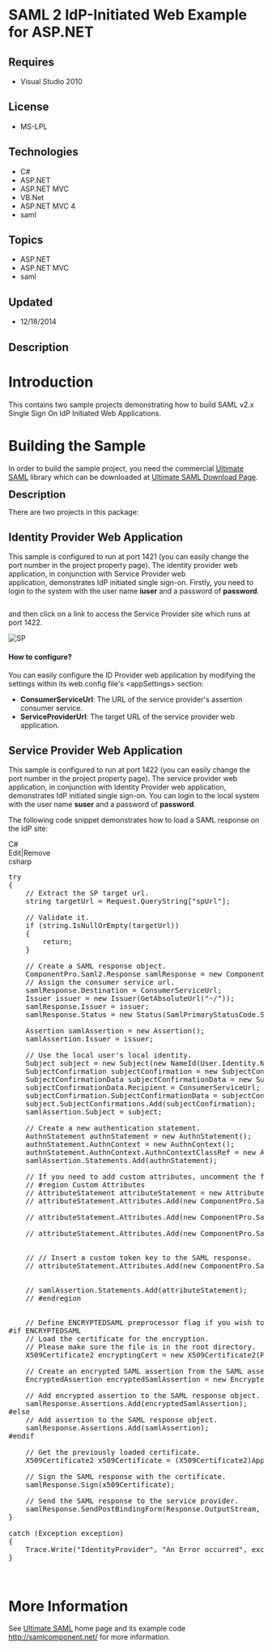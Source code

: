 # SAML 2 IdP-Initiated Web Example for ASP.NET
## Requires
- Visual Studio 2010
## License
- MS-LPL
## Technologies
- C#
- ASP.NET
- ASP.NET MVC
- VB.Net
- ASP.NET MVC 4
- saml
## Topics
- ASP.NET
- ASP.NET MVC
- saml
## Updated
- 12/18/2014
## Description

<h1>Introduction</h1>
<p>This contains two sample projects demonstrating how to build SAML v2.x Single Sign On IdP Initiated Web Applications.</p>
<h1><span>Building the Sample</span></h1>
<p>In order to build the sample project, you need the commercial <a href="http://www.componentpro.com/saml.net/" target="_blank">
Ultimate SAML</a> library which can be downloaded at <a href="http://www.componentpro.com/download/?name=UltimateSaml">
Ultimate SAML Download Page</a>.<em><em><br>
</em></em></p>
<p><span style="font-size:20px; font-weight:bold">Description</span></p>
<p>There are two projects in this package:&nbsp;</p>
<h2>Identity Provider Web Application</h2>
<p>This sample is configured to run at port 1421 (you can easily change the port number in the project property page). The identity provider web application, in conjunction with Service Provider web application,&nbsp;demonstrates IdP initiated single sign-on.&nbsp;Firstly,
 you need to login to the system with&nbsp;the user name&nbsp;<strong>iuser</strong> and a password of
<strong>password</strong>.</p>
<p><img src="http://www.componentpro.com/doc/saml/img/IdpInitiated.png" border="0" alt=""></p>
<p>and then click on a link to access the Service Provider site which runs at port 1422.</p>
<p><img src="http://www.componentpro.com/doc/saml/img/IdpInitiatedRedirected.png" border="0" alt="SP"></p>
<h4>How to&nbsp;configure?</h4>
<p>You can easily configure the ID Provider web application by modifying the settings within its web.config file's &lt;appSettings&gt; section:</p>
<ul>
<li><strong>ConsumerServiceUrl</strong>: The URL of the service provider's assertion consumer service.
</li><li><strong>ServiceProviderUrl</strong>: The target URL of the service provider web application.
</li></ul>
<h2>Service&nbsp;Provider Web Application</h2>
<p>This sample is configured to run at port 1422 (you can easily change the port number in the project property page). The&nbsp;service provider web application, in conjunction with&nbsp;Identity Provider&nbsp;web application, demonstrates IdP initiated single
 sign-on. You can login to the local system with the user name&nbsp;<strong>suser</strong> and a password of
<strong>password</strong>.</p>
<p>The following code snippet demonstrates how to load a SAML response on the IdP site:</p>
<div class="scriptcode">
<div class="pluginEditHolder" pluginCommand="mceScriptCode">
<div class="title"><span>C#</span></div>
<div class="pluginLinkHolder"><span class="pluginEditHolderLink">Edit</span>|<span class="pluginRemoveHolderLink">Remove</span></div>
<span class="hidden">csharp</span>

<div class="preview">
<pre class="csharp"><span class="cs__keyword">try</span>&nbsp;
{&nbsp;
&nbsp;&nbsp;&nbsp;&nbsp;<span class="cs__com">//&nbsp;Extract&nbsp;the&nbsp;SP&nbsp;target&nbsp;url.</span>&nbsp;
&nbsp;&nbsp;&nbsp;&nbsp;<span class="cs__keyword">string</span>&nbsp;targetUrl&nbsp;=&nbsp;Request.QueryString[<span class="cs__string">&quot;spUrl&quot;</span>];&nbsp;
&nbsp;
&nbsp;&nbsp;&nbsp;&nbsp;<span class="cs__com">//&nbsp;Validate&nbsp;it.</span>&nbsp;
&nbsp;&nbsp;&nbsp;&nbsp;<span class="cs__keyword">if</span>&nbsp;(<span class="cs__keyword">string</span>.IsNullOrEmpty(targetUrl))&nbsp;
&nbsp;&nbsp;&nbsp;&nbsp;{&nbsp;
&nbsp;&nbsp;&nbsp;&nbsp;&nbsp;&nbsp;&nbsp;&nbsp;<span class="cs__keyword">return</span>;&nbsp;
&nbsp;&nbsp;&nbsp;&nbsp;}&nbsp;
&nbsp;
&nbsp;&nbsp;&nbsp;&nbsp;<span class="cs__com">//&nbsp;Create&nbsp;a&nbsp;SAML&nbsp;response&nbsp;object.</span>&nbsp;
&nbsp;&nbsp;&nbsp;&nbsp;ComponentPro.Saml2.Response&nbsp;samlResponse&nbsp;=&nbsp;<span class="cs__keyword">new</span>&nbsp;ComponentPro.Saml2.Response();&nbsp;
&nbsp;&nbsp;&nbsp;&nbsp;<span class="cs__com">//&nbsp;Assign&nbsp;the&nbsp;consumer&nbsp;service&nbsp;url.</span>&nbsp;
&nbsp;&nbsp;&nbsp;&nbsp;samlResponse.Destination&nbsp;=&nbsp;ConsumerServiceUrl;&nbsp;
&nbsp;&nbsp;&nbsp;&nbsp;Issuer&nbsp;issuer&nbsp;=&nbsp;<span class="cs__keyword">new</span>&nbsp;Issuer(GetAbsoluteUrl(<span class="cs__string">&quot;~/&quot;</span>));&nbsp;
&nbsp;&nbsp;&nbsp;&nbsp;samlResponse.Issuer&nbsp;=&nbsp;issuer;&nbsp;
&nbsp;&nbsp;&nbsp;&nbsp;samlResponse.Status&nbsp;=&nbsp;<span class="cs__keyword">new</span>&nbsp;Status(SamlPrimaryStatusCode.Success,&nbsp;<span class="cs__keyword">null</span>);&nbsp;
&nbsp;
&nbsp;&nbsp;&nbsp;&nbsp;Assertion&nbsp;samlAssertion&nbsp;=&nbsp;<span class="cs__keyword">new</span>&nbsp;Assertion();&nbsp;
&nbsp;&nbsp;&nbsp;&nbsp;samlAssertion.Issuer&nbsp;=&nbsp;issuer;&nbsp;
&nbsp;
&nbsp;&nbsp;&nbsp;&nbsp;<span class="cs__com">//&nbsp;Use&nbsp;the&nbsp;local&nbsp;user's&nbsp;local&nbsp;identity.</span>&nbsp;
&nbsp;&nbsp;&nbsp;&nbsp;Subject&nbsp;subject&nbsp;=&nbsp;<span class="cs__keyword">new</span>&nbsp;Subject(<span class="cs__keyword">new</span>&nbsp;NameId(User.Identity.Name));&nbsp;
&nbsp;&nbsp;&nbsp;&nbsp;SubjectConfirmation&nbsp;subjectConfirmation&nbsp;=&nbsp;<span class="cs__keyword">new</span>&nbsp;SubjectConfirmation(SamlSubjectConfirmationMethod.Bearer);&nbsp;
&nbsp;&nbsp;&nbsp;&nbsp;SubjectConfirmationData&nbsp;subjectConfirmationData&nbsp;=&nbsp;<span class="cs__keyword">new</span>&nbsp;SubjectConfirmationData();&nbsp;
&nbsp;&nbsp;&nbsp;&nbsp;subjectConfirmationData.Recipient&nbsp;=&nbsp;ConsumerServiceUrl;&nbsp;
&nbsp;&nbsp;&nbsp;&nbsp;subjectConfirmation.SubjectConfirmationData&nbsp;=&nbsp;subjectConfirmationData;&nbsp;
&nbsp;&nbsp;&nbsp;&nbsp;subject.SubjectConfirmations.Add(subjectConfirmation);&nbsp;
&nbsp;&nbsp;&nbsp;&nbsp;samlAssertion.Subject&nbsp;=&nbsp;subject;&nbsp;
&nbsp;
&nbsp;&nbsp;&nbsp;&nbsp;<span class="cs__com">//&nbsp;Create&nbsp;a&nbsp;new&nbsp;authentication&nbsp;statement.</span>&nbsp;
&nbsp;&nbsp;&nbsp;&nbsp;AuthnStatement&nbsp;authnStatement&nbsp;=&nbsp;<span class="cs__keyword">new</span>&nbsp;AuthnStatement();&nbsp;
&nbsp;&nbsp;&nbsp;&nbsp;authnStatement.AuthnContext&nbsp;=&nbsp;<span class="cs__keyword">new</span>&nbsp;AuthnContext();&nbsp;
&nbsp;&nbsp;&nbsp;&nbsp;authnStatement.AuthnContext.AuthnContextClassRef&nbsp;=&nbsp;<span class="cs__keyword">new</span>&nbsp;AuthnContextClassRef(SamlAuthenticateContext.Password);&nbsp;
&nbsp;&nbsp;&nbsp;&nbsp;samlAssertion.Statements.Add(authnStatement);&nbsp;
&nbsp;
&nbsp;&nbsp;&nbsp;&nbsp;<span class="cs__com">//&nbsp;If&nbsp;you&nbsp;need&nbsp;to&nbsp;add&nbsp;custom&nbsp;attributes,&nbsp;uncomment&nbsp;the&nbsp;following&nbsp;code</span>&nbsp;
&nbsp;&nbsp;&nbsp;&nbsp;<span class="cs__com">//&nbsp;#region&nbsp;Custom&nbsp;Attributes</span>&nbsp;
&nbsp;&nbsp;&nbsp;&nbsp;<span class="cs__com">//&nbsp;AttributeStatement&nbsp;attributeStatement&nbsp;=&nbsp;new&nbsp;AttributeStatement();</span>&nbsp;
&nbsp;&nbsp;&nbsp;&nbsp;<span class="cs__com">//&nbsp;attributeStatement.Attributes.Add(new&nbsp;ComponentPro.Saml2.Attribute(&quot;email&quot;,&nbsp;SamlAttributeNameFormat.Basic,&nbsp;null,</span>&nbsp;
&nbsp;&nbsp;&nbsp;&nbsp;&nbsp;&nbsp;&nbsp;&nbsp;&nbsp;&nbsp;&nbsp;&nbsp;&nbsp;&nbsp;&nbsp;&nbsp;&nbsp;&nbsp;&nbsp;&nbsp;&nbsp;&nbsp;&nbsp;&nbsp;&nbsp;&nbsp;&nbsp;&nbsp;&nbsp;&nbsp;&nbsp;&nbsp;&nbsp;&nbsp;&nbsp;&nbsp;&nbsp;&nbsp;&nbsp;&nbsp;&nbsp;&nbsp;&nbsp;&nbsp;&nbsp;&nbsp;&nbsp;&nbsp;&nbsp;&nbsp;&nbsp;&nbsp;&nbsp;&nbsp;&nbsp;&nbsp;&nbsp;&nbsp;&nbsp;&nbsp;&nbsp;&nbsp;&nbsp;&nbsp;&nbsp;&nbsp;&nbsp;&nbsp;&nbsp;&nbsp;&nbsp;&nbsp;&nbsp;&nbsp;&nbsp;&nbsp;&nbsp;&nbsp;&nbsp;&nbsp;&nbsp;<span class="cs__com">//&nbsp;&quot;john@test.com&quot;));</span>&nbsp;
&nbsp;&nbsp;&nbsp;&nbsp;<span class="cs__com">//&nbsp;attributeStatement.Attributes.Add(new&nbsp;ComponentPro.Saml2.Attribute(&quot;FirstName&quot;,&nbsp;SamlAttributeNameFormat.Basic,&nbsp;null,</span>&nbsp;
&nbsp;&nbsp;&nbsp;&nbsp;&nbsp;&nbsp;&nbsp;&nbsp;&nbsp;&nbsp;&nbsp;&nbsp;&nbsp;&nbsp;&nbsp;&nbsp;&nbsp;&nbsp;&nbsp;&nbsp;&nbsp;&nbsp;&nbsp;&nbsp;&nbsp;&nbsp;&nbsp;&nbsp;&nbsp;&nbsp;&nbsp;&nbsp;&nbsp;&nbsp;&nbsp;&nbsp;&nbsp;&nbsp;&nbsp;&nbsp;&nbsp;&nbsp;&nbsp;&nbsp;&nbsp;&nbsp;&nbsp;&nbsp;&nbsp;&nbsp;&nbsp;&nbsp;&nbsp;&nbsp;&nbsp;&nbsp;&nbsp;&nbsp;&nbsp;&nbsp;&nbsp;&nbsp;&nbsp;&nbsp;&nbsp;&nbsp;&nbsp;&nbsp;&nbsp;&nbsp;&nbsp;&nbsp;&nbsp;&nbsp;&nbsp;&nbsp;&nbsp;&nbsp;&nbsp;&nbsp;&nbsp;<span class="cs__com">//&nbsp;&quot;John&quot;));</span>&nbsp;
&nbsp;&nbsp;&nbsp;&nbsp;<span class="cs__com">//&nbsp;attributeStatement.Attributes.Add(new&nbsp;ComponentPro.Saml2.Attribute(&quot;LastName&quot;,&nbsp;SamlAttributeNameFormat.Basic,&nbsp;null,</span>&nbsp;
&nbsp;&nbsp;&nbsp;&nbsp;&nbsp;&nbsp;&nbsp;&nbsp;&nbsp;&nbsp;&nbsp;&nbsp;&nbsp;&nbsp;&nbsp;&nbsp;&nbsp;&nbsp;&nbsp;&nbsp;&nbsp;&nbsp;&nbsp;&nbsp;&nbsp;&nbsp;&nbsp;&nbsp;&nbsp;&nbsp;&nbsp;&nbsp;&nbsp;&nbsp;&nbsp;&nbsp;&nbsp;&nbsp;&nbsp;&nbsp;&nbsp;&nbsp;&nbsp;&nbsp;&nbsp;&nbsp;&nbsp;&nbsp;&nbsp;&nbsp;&nbsp;&nbsp;&nbsp;&nbsp;&nbsp;&nbsp;&nbsp;&nbsp;&nbsp;&nbsp;&nbsp;&nbsp;&nbsp;&nbsp;&nbsp;&nbsp;&nbsp;&nbsp;&nbsp;&nbsp;&nbsp;&nbsp;&nbsp;&nbsp;&nbsp;&nbsp;&nbsp;&nbsp;&nbsp;&nbsp;&nbsp;<span class="cs__com">//&nbsp;&quot;Smith&quot;));</span>&nbsp;
&nbsp;
&nbsp;&nbsp;&nbsp;&nbsp;<span class="cs__com">//&nbsp;//&nbsp;Insert&nbsp;a&nbsp;custom&nbsp;token&nbsp;key&nbsp;to&nbsp;the&nbsp;SAML&nbsp;response.</span>&nbsp;
&nbsp;&nbsp;&nbsp;&nbsp;<span class="cs__com">//&nbsp;attributeStatement.Attributes.Add(new&nbsp;ComponentPro.Saml2.Attribute(&quot;CustomTokenForVerification&quot;,&nbsp;SamlAttributeNameFormat.Basic,&nbsp;null,</span>&nbsp;
&nbsp;&nbsp;&nbsp;&nbsp;&nbsp;&nbsp;&nbsp;&nbsp;&nbsp;&nbsp;&nbsp;&nbsp;&nbsp;&nbsp;&nbsp;&nbsp;&nbsp;&nbsp;&nbsp;&nbsp;&nbsp;&nbsp;&nbsp;&nbsp;&nbsp;&nbsp;&nbsp;&nbsp;&nbsp;&nbsp;&nbsp;&nbsp;&nbsp;&nbsp;&nbsp;&nbsp;&nbsp;&nbsp;&nbsp;&nbsp;&nbsp;&nbsp;&nbsp;&nbsp;&nbsp;&nbsp;&nbsp;&nbsp;&nbsp;&nbsp;&nbsp;&nbsp;&nbsp;&nbsp;&nbsp;&nbsp;&nbsp;&nbsp;&nbsp;&nbsp;&nbsp;&nbsp;&nbsp;&nbsp;&nbsp;&nbsp;&nbsp;&nbsp;&nbsp;&nbsp;&nbsp;&nbsp;&nbsp;&nbsp;&nbsp;&nbsp;&nbsp;&nbsp;&nbsp;&nbsp;&nbsp;<span class="cs__com">//&nbsp;&quot;YourEncryptedTokenHere&quot;));</span>&nbsp;
&nbsp;
&nbsp;&nbsp;&nbsp;&nbsp;<span class="cs__com">//&nbsp;samlAssertion.Statements.Add(attributeStatement);</span>&nbsp;
&nbsp;&nbsp;&nbsp;&nbsp;<span class="cs__com">//&nbsp;#endregion</span>&nbsp;
&nbsp;
&nbsp;
&nbsp;&nbsp;&nbsp;&nbsp;<span class="cs__com">//&nbsp;Define&nbsp;ENCRYPTEDSAML&nbsp;preprocessor&nbsp;flag&nbsp;if&nbsp;you&nbsp;wish&nbsp;to&nbsp;encrypt&nbsp;the&nbsp;SAML&nbsp;response.</span><span class="cs__preproc">&nbsp;
#if&nbsp;ENCRYPTEDSAML</span>&nbsp;
&nbsp;&nbsp;&nbsp;&nbsp;<span class="cs__com">//&nbsp;Load&nbsp;the&nbsp;certificate&nbsp;for&nbsp;the&nbsp;encryption.</span>&nbsp;
&nbsp;&nbsp;&nbsp;&nbsp;<span class="cs__com">//&nbsp;Please&nbsp;make&nbsp;sure&nbsp;the&nbsp;file&nbsp;is&nbsp;in&nbsp;the&nbsp;root&nbsp;directory.</span>&nbsp;
&nbsp;&nbsp;&nbsp;&nbsp;X509Certificate2&nbsp;encryptingCert&nbsp;=&nbsp;<span class="cs__keyword">new</span>&nbsp;X509Certificate2(Path.Combine(HttpRuntime.AppDomainAppPath,&nbsp;<span class="cs__string">&quot;EncryptionX509Certificate.cer&quot;</span>),&nbsp;<span class="cs__string">&quot;password&quot;</span>);&nbsp;
&nbsp;
&nbsp;&nbsp;&nbsp;&nbsp;<span class="cs__com">//&nbsp;Create&nbsp;an&nbsp;encrypted&nbsp;SAML&nbsp;assertion&nbsp;from&nbsp;the&nbsp;SAML&nbsp;assertion&nbsp;we&nbsp;have&nbsp;created.</span>&nbsp;
&nbsp;&nbsp;&nbsp;&nbsp;EncryptedAssertion&nbsp;encryptedSamlAssertion&nbsp;=&nbsp;<span class="cs__keyword">new</span>&nbsp;EncryptedAssertion(samlAssertion,&nbsp;encryptingCert,&nbsp;<span class="cs__keyword">new</span>&nbsp;<a class="libraryLink" href="https://msdn.microsoft.com/en-US/library/System.Security.Cryptography.Xml.EncryptionMethod.aspx" target="_blank" title="Auto generated link to System.Security.Cryptography.Xml.EncryptionMethod">System.Security.Cryptography.Xml.EncryptionMethod</a>(SamlKeyAlgorithm.TripleDesCbc));&nbsp;
&nbsp;
&nbsp;&nbsp;&nbsp;&nbsp;<span class="cs__com">//&nbsp;Add&nbsp;encrypted&nbsp;assertion&nbsp;to&nbsp;the&nbsp;SAML&nbsp;response&nbsp;object.</span>&nbsp;
&nbsp;&nbsp;&nbsp;&nbsp;samlResponse.Assertions.Add(encryptedSamlAssertion);<span class="cs__preproc">&nbsp;
#else</span>&nbsp;
&nbsp;&nbsp;&nbsp;&nbsp;<span class="cs__com">//&nbsp;Add&nbsp;assertion&nbsp;to&nbsp;the&nbsp;SAML&nbsp;response&nbsp;object.</span>&nbsp;
&nbsp;&nbsp;&nbsp;&nbsp;samlResponse.Assertions.Add(samlAssertion);<span class="cs__preproc">&nbsp;
#endif</span>&nbsp;
&nbsp;
&nbsp;&nbsp;&nbsp;&nbsp;<span class="cs__com">//&nbsp;Get&nbsp;the&nbsp;previously&nbsp;loaded&nbsp;certificate.</span>&nbsp;
&nbsp;&nbsp;&nbsp;&nbsp;X509Certificate2&nbsp;x509Certificate&nbsp;=&nbsp;(X509Certificate2)Application[Global.CertKeyName];&nbsp;
&nbsp;
&nbsp;&nbsp;&nbsp;&nbsp;<span class="cs__com">//&nbsp;Sign&nbsp;the&nbsp;SAML&nbsp;response&nbsp;with&nbsp;the&nbsp;certificate.</span>&nbsp;
&nbsp;&nbsp;&nbsp;&nbsp;samlResponse.Sign(x509Certificate);&nbsp;
&nbsp;
&nbsp;&nbsp;&nbsp;&nbsp;<span class="cs__com">//&nbsp;Send&nbsp;the&nbsp;SAML&nbsp;response&nbsp;to&nbsp;the&nbsp;service&nbsp;provider.</span>&nbsp;
&nbsp;&nbsp;&nbsp;&nbsp;samlResponse.SendPostBindingForm(Response.OutputStream,&nbsp;ConsumerServiceUrl,&nbsp;targetUrl);&nbsp;
}&nbsp;
&nbsp;
<span class="cs__keyword">catch</span>&nbsp;(Exception&nbsp;exception)&nbsp;
{&nbsp;
&nbsp;&nbsp;&nbsp;&nbsp;Trace.Write(<span class="cs__string">&quot;IdentityProvider&quot;</span>,&nbsp;<span class="cs__string">&quot;An&nbsp;Error&nbsp;occurred&quot;</span>,&nbsp;exception);&nbsp;
}</pre>
</div>
</div>
</div>
<p>&nbsp;</p>
<h1>More Information</h1>
<p>See <a href="http://www.componentpro.com/saml.net/">Ultimate SAML</a> home page and its example code
<a href="http://samlcomponent.net">http://samlcomponent.net/</a> for more information<em>.<br>
</em></p>
